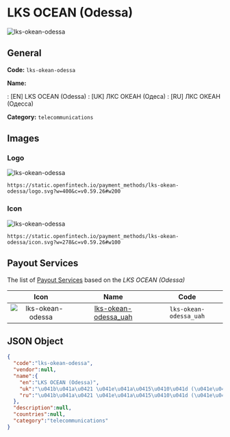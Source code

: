 
# LKS OCEAN (Odessa) 
![lks-okean-odessa](https://static.openfintech.io/payment_methods/lks-okean-odessa/logo.svg?w=400&c=v0.59.26#w200)  

## General 
**Code:** `lks-okean-odessa` 
 
**Name:** 
 
:	[EN] LKS OCEAN (Odessa) 
:	[UK] ЛКС ОКЕАН (Одеса) 
:	[RU] ЛКС ОКЕАН (Одесса) 
 
**Category:** `telecommunications` 
 

## Images 

### Logo 
![lks-okean-odessa](https://static.openfintech.io/payment_methods/lks-okean-odessa/logo.svg?w=400&c=v0.59.26#w200)  

```
https://static.openfintech.io/payment_methods/lks-okean-odessa/logo.svg?w=400&c=v0.59.26#w200
```  

### Icon 
![lks-okean-odessa](https://static.openfintech.io/payment_methods/lks-okean-odessa/icon.svg?w=278&c=v0.59.26#w100)  

```
https://static.openfintech.io/payment_methods/lks-okean-odessa/icon.svg?w=278&c=v0.59.26#w100
```  

## Payout Services 
 
The list of [Payout Services](/payout-services/) based on the _LKS OCEAN (Odessa)_ 

|Icon|Name|Code| 
|:---:|:---:|:---:| 
|![lks-okean-odessa](https://static.openfintech.io/payout_methods/lks-okean-odessa/icon.svg?w=278&c=v0.59.26#w40) |[lks-okean-odessa_uah](/payout-services/lks-okean-odessa_uah/)|`lks-okean-odessa_uah`| 
 

## JSON Object 

```json
{
  "code":"lks-okean-odessa",
  "vendor":null,
  "name":{
    "en":"LKS OCEAN (Odessa)",
    "uk":"\u041b\u041a\u0421 \u041e\u041a\u0415\u0410\u041d (\u041e\u0434\u0435\u0441\u0430)",
    "ru":"\u041b\u041a\u0421 \u041e\u041a\u0415\u0410\u041d (\u041e\u0434\u0435\u0441\u0441\u0430)"
  },
  "description":null,
  "countries":null,
  "category":"telecommunications"
}
```  
